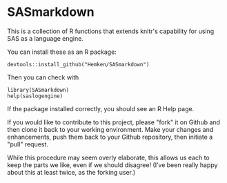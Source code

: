 # SASmarkdown
This is a collection of R functions that extends knitr's capability for using SAS as a language engine.

You can install these as an R package:
```
devtools::install_github("Hemken/SASmarkdown")
```
Then you can check with
```
library(SASmarkdown)
help(saslogengine)
```
If the package installed correctly, you should see an R Help page.

If you would like to contribute to this project, please "fork" it on Github and then clone it back to your working environment.  Make your changes and enhancements, push them back to your Github repository, then initiate a "pull" request.

While this procedure may seem overly elaborate, this allows us each to keep the parts we like, even if we should disagree!  (I’ve been really happy about this at least twice, as the forking user.)